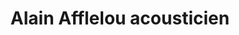 ---
title: "Alain Afflelou acousticien"
url: /orleans/alain-afflelou-acousticien/
shop: les appareils auditifs
---